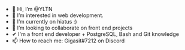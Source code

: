 - 👋 Hi, I’m @YLTN
- 👀 I’m interested in web development.
- 🌱 I’m currently on hiatus :)
- 💞️ I’m looking to collaborate on front end projects
- ✔ I'm a front end developer + PostgreSQL, Bash and Git knowledge
- 📫 How to reach me: Gigasit#7212 on Discord
